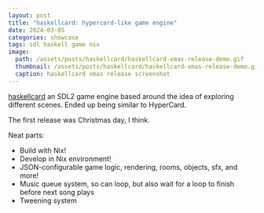 ```yaml
---
layout: post
title: "haskellcard: hypercard-like game engine"
date: 2024-03-05
categories: showcase
tags: sdl haskell game nix
image:
  path: /assets/posts/haskellcard/haskellcard-xmas-release-demo.gif
  thumbnail: /assets/posts/haskellcard/haskellcard-xmas-release-demo.gif
  caption: haskellcard xmas release screenshot
---
```


[haskellcard](https://github.com/someodd/haskellcard) an SDL2 game engine based
around the idea of exploring different scenes. Ended up being similar to
HyperCard.

The first release was Christmas day, I think.

Neat parts:

  * Build with Nix!
  * Develop in Nix environment!
  * JSON-configurable game logic, rendering, rooms, objects, sfx, and more!
  * Music queue system, so can loop, but also wait for a loop to finish before
    next song plays
  * Tweening system
